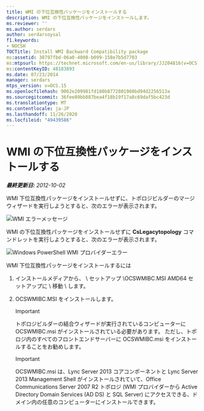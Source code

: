 ```yaml
---
title: WMI の下位互換性パッケージをインストールする
description: WMI の下位互換性パッケージをインストールします。
ms.reviewer: ''
ms.author: serdars
author: serdarsoysal
f1.keywords:
- NOCSH
TOCTitle: Install WMI Backward Compatibility package
ms:assetid: 38797fbd-06a0-4008-b099-158e7b5d7703
ms:mtpsurl: https://technet.microsoft.com/en-us/library/JJ204816(v=OCS.15)
ms:contentKeyID: 48183893
ms.date: 07/23/2014
manager: serdars
mtps_version: v=OCS.15
ms.openlocfilehash: 9062e209981fd180b8772801960bd94d2256513a
ms.sourcegitcommit: 36fee89bb887bea4f18b19f17a8c69daf5bc423d
ms.translationtype: MT
ms.contentlocale: ja-JP
ms.lasthandoff: 11/26/2020
ms.locfileid: "49439586"
---
```

# <a name="install-wmi-backward-compatibility-package"></a>WMI の下位互換性パッケージをインストールする

<div data-xmlns="http://www.w3.org/1999/xhtml">

<div class="topic" data-xmlns="http://www.w3.org/1999/xhtml" data-msxsl="urn:schemas-microsoft-com:xslt" data-cs="https://msdn.microsoft.com/">

<div data-asp="https://msdn2.microsoft.com/asp">



</div>

<div id="mainSection">

<div id="mainBody">

<span> </span>

_**最終更新日:** 2012-10-02_

WMI 下位互換性パッケージをインストールせずに、トポロジビルダーのマージウィザードを実行しようとすると、次のエラーが表示されます。

![WMI エラーメッセージ](images/JJ204816.a007d2f2-fc85-430c-91eb-382b032469af(OCS.15).jpg "WMI エラーメッセージ")

WMI の下位互換性パッケージをインストールせずに **CsLegacytopology** コマンドレットを実行しようとすると、次のエラーが表示されます。

![Windows PowerShell WMI プロバイダーエラー](images/JJ204816.c510824e-1807-4c7e-bb28-c6cfea2eac1d(OCS.15).jpg "Windows PowerShell WMI プロバイダーエラー")

WMI 下位互換性パッケージをインストールするには

1.  インストールメディアから、 \\ セットアップ \\OCSWMIBC.MSI AMD64 セットアップに \\ 移動 \\ します。

2.  OCSWMIBC.MSI をインストールします。
    
    <div>
    

    > [!IMPORTANT]  
    > トポロジビルダーの結合ウィザードが実行されているコンピューターに OCSWMIBC.msi がインストールされている必要があります。 ただし、トポロジ内のすべてのフロントエンドサーバーに OCSWMIBC.msi をインストールすることをお勧めします。

    
    </div>
    
    <div>
    

    > [!IMPORTANT]  
    > OCSWMIBC.msi は、Lync Server 2013 コアコンポーネントと Lync Server 2013 Management Shell がインストールされていて、Office Communications Server 2007 R2 トポロジ (WMI プロバイダーから Active Directory Domain Services (AD DS) と SQL Server) にアクセスできる、ドメイン内の任意のコンピューターにインストールできます。

    
    </div>

</div>

<span> </span>

</div>

</div>

</div>

